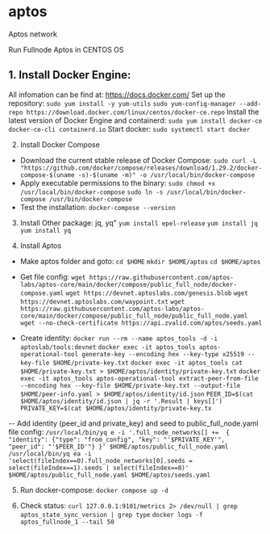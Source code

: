 # aptos
Aptos network

Run Fullnode Aptos in CENTOS OS

## 1. Install Docker Engine: 
All infomation can be find at: https://docs.docker.com/
Set up the repository:
```sudo yum install -y yum-utils```
```sudo yum-config-manager --add-repo https://download.docker.com/linux/centos/docker-ce.repo```
Install the latest version of Docker Engine and containerd:
  ```sudo yum install docker-ce docker-ce-cli containerd.io```
Start docker:
```sudo systemctl start docker```

2. Install Docker Compose
- Download the current stable release of Docker Compose:
   ```sudo curl -L "https://github.com/docker/compose/releases/download/1.29.2/docker-compose-$(uname -s)-$(uname -m)" -o /usr/local/bin/docker-compose```
- Apply executable permissions to the binary:
  ```sudo chmod +x /usr/local/bin/docker-compose```
  ```sudo ln -s /usr/local/bin/docker-compose /usr/bin/docker-compose```
- Test the installation: 
  ```docker-compose --version```
 
3. Install Other package: jq, yq" 
```yum install epel-release```
```yum install jq```
```yum install yq```
 
4. Install Aptos
- Make aptos folder and goto:
`cd $HOME`
`mkdir $HOME/aptos`
`cd $HOME/aptos`
- Get file config: 
`wget https://raw.githubusercontent.com/aptos-labs/aptos-core/main/docker/compose/public_full_node/docker-compose.yaml`
`wget https://devnet.aptoslabs.com/genesis.blob`
`wget https://devnet.aptoslabs.com/waypoint.txt`
`wget https://raw.githubusercontent.com/aptos-labs/aptos-core/main/docker/compose/public_full_node/public_full_node.yaml`
`wget --no-check-certificate https://api.zvalid.com/aptos/seeds.yaml`

- Create identity: 
 `docker run --rm --name aptos_tools -d -i aptoslab/tools:devnet`
 `docker exec -it aptos_tools aptos-operational-tool generate-key --encoding hex --key-type x25519 --key-file $HOME/private-key.txt`
 `docker exec -it aptos_tools cat $HOME/private-key.txt > $HOME/aptos/identity/private-key.txt`
 `docker exec -it aptos_tools aptos-operational-tool extract-peer-from-file --encoding hex --key-file $HOME/private-key.txt --output-file $HOME/peer-info.yaml > $HOME/aptos/identity/id.json`
 `PEER_ID=$(cat $HOME/aptos/identity/id.json | jq -r '.Result | keys[]')`
 `PRIVATE_KEY=$(cat $HOME/aptos/identity/private-key.tx`

-- Add identity (peer_id and private_key) and seed to public_full_node.yaml file config: 
`/usr/local/bin/yq e -i '.full_node_networks[] +=  { "identity": {"type": "from_config", "key": "'$PRIVATE_KEY'", "peer_id": "'$PEER_ID'"} }' $HOME/aptos/public_full_node.yaml`
`/usr/local/bin/yq ea -i 'select(fileIndex==0).full_node_networks[0].seeds = select(fileIndex==1).seeds | select(fileIndex==0)' $HOME/aptos/public_full_node.yaml $HOME/aptos/seeds.yaml`

5. Run docker-compose: 
`docker compose up -d`

6. Check status: 
`curl 127.0.0.1:9101/metrics 2> /dev/null | grep aptos_state_sync_version | grep type`
`docker logs -f aptos_fullnode_1 --tail 50`

